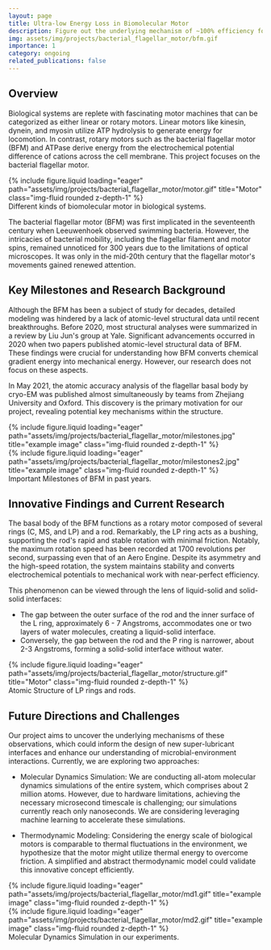 ```yaml
---
layout: page
title: Ultra-low Energy Loss in Biomolecular Motor
description: Figure out the underlying mechanism of ~100% efficiency for bacterial flagellar motor.
img: assets/img/projects/bacterial_flagellar_motor/bfm.gif
importance: 1
category: ongoing
related_publications: false
---
```


## Overview
Biological systems are replete with fascinating motor machines that can be categorized as either linear or rotary motors. Linear motors like kinesin, dynein, and myosin utilize ATP hydrolysis to generate energy for locomotion. In contrast, rotary motors such as the bacterial flagellar motor (BFM) and ATPase derive energy from the electrochemical potential difference of cations across the cell membrane. This project focuses on the bacterial flagellar motor.
<div class="row">
    <div class="col-sm mt-3 mt-md-0">
        {% include figure.liquid loading="eager" path="assets/img/projects/bacterial_flagellar_motor/motor.gif" title="Motor" class="img-fluid rounded z-depth-1" %}
    </div>
</div>
<div class="caption">
    Different kinds of biomolecular motor in biological systems.
</div>

The bacterial flagellar motor (BFM) was first implicated in the seventeenth century when Leeuwenhoek observed swimming bacteria. However, the intricacies of bacterial mobility, including the flagellar filament and motor spins, remained unnoticed for 300 years due to the limitations of optical microscopes. It was only in the mid-20th century that the flagellar motor's movements gained renewed attention.
## Key Milestones and Research Background
Although the BFM has been a subject of study for decades, detailed modeling was hindered by a lack of atomic-level structural data until recent breakthroughs. Before 2020, most structural analyses were summarized in a review by Liu Jun's group at Yale. Significant advancements occurred in 2020 when two papers published atomic-level structural data of BFM. These findings were crucial for understanding how BFM converts chemical gradient energy into mechanical energy. However, our research does not focus on these aspects.

In May 2021, the atomic accuracy analysis of the flagellar basal body by cryo-EM was published almost simultaneously by teams from Zhejiang University and Oxford. This discovery is the primary motivation for our project, revealing potential key mechanisms within the structure.
<div class="row">
    <div class="col-sm mt-3 mt-md-0">
        {% include figure.liquid loading="eager" path="assets/img/projects/bacterial_flagellar_motor/milestones.jpg" title="example image" class="img-fluid rounded z-depth-1" %}
    </div>
    <div class="col-sm mt-3 mt-md-0">
        {% include figure.liquid loading="eager" path="assets/img/projects/bacterial_flagellar_motor/milestones2.jpg" title="example image" class="img-fluid rounded z-depth-1" %}
    </div>
</div>
<div class="caption">
    Important Milestones of BFM in past years.
</div>

## Innovative Findings and Current Research
The basal body of the BFM functions as a rotary motor composed of several rings (C, MS, and LP) and a rod. Remarkably, the LP ring acts as a bushing, supporting the rod's rapid and stable rotation with minimal friction. Notably, the maximum rotation speed has been recorded at 1700 revolutions per second, surpassing even that of an Aero Engine. Despite its asymmetry and the high-speed rotation, the system maintains stability and converts electrochemical potentials to mechanical work with near-perfect efficiency.

This phenomenon can be viewed through the lens of liquid-solid and solid-solid interfaces:
- The gap between the outer surface of the rod and the inner surface of the L ring, approximately 6 - 7 Angstroms, accommodates one or two layers of water molecules, creating a liquid-solid interface.
- Conversely, the gap between the rod and the P ring is narrower, about 2-3 Angstroms, forming a solid-solid interface without water.
<div class="row">
    <div class="col-sm mt-3 mt-md-0">
        {% include figure.liquid loading="eager" path="assets/img/projects/bacterial_flagellar_motor/structure.gif" title="Motor" class="img-fluid rounded z-depth-1" %}
    </div>
</div>
<div class="caption">
    Atomic Structure of LP rings and rods.
</div>

## Future Directions and Challenges
Our project aims to uncover the underlying mechanisms of these observations, which could inform the design of new super-lubricant interfaces and enhance our understanding of microbial-environment interactions. Currently, we are exploring two approaches:

- Molecular Dynamics Simulation: We are conducting all-atom molecular dynamics simulations of the entire system, which comprises about 2 million atoms. However, due to hardware limitations, achieving the necessary microsecond timescale is challenging; our simulations currently reach only nanoseconds. We are considering leveraging machine learning to accelerate these simulations.

- Thermodynamic Modeling: Considering the energy scale of biological motors is comparable to thermal fluctuations in the environment, we hypothesize that the motor might utilize thermal energy to overcome friction. A simplified and abstract thermodynamic model could validate this innovative concept efficiently.

<div class="row">
    <div class="col-sm mt-3 mt-md-0">
        {% include figure.liquid loading="eager" path="assets/img/projects/bacterial_flagellar_motor/md1.gif" title="example image" class="img-fluid rounded z-depth-1" %}
    </div>
    <div class="col-sm mt-3 mt-md-0">
        {% include figure.liquid loading="eager" path="assets/img/projects/bacterial_flagellar_motor/md2.gif" title="example image" class="img-fluid rounded z-depth-1" %}
    </div>
</div>
<div class="caption">
    Molecular Dynamics Simulation in our experiments.
</div>

